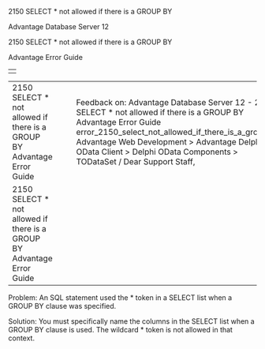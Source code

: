 2150 SELECT \* not allowed if there is a GROUP BY




Advantage Database Server 12  

2150 SELECT \* not allowed if there is a GROUP BY

Advantage Error Guide

|  |
| --- |
|  |

|  |  |  |  |  |
| --- | --- | --- | --- | --- |
| 2150 SELECT \* not allowed if there is a GROUP BY  Advantage Error Guide |  |  | Feedback on: Advantage Database Server 12 - 2150 SELECT \* not allowed if there is a GROUP BY Advantage Error Guide error\_2150\_select\_not\_allowed\_if\_there\_is\_a\_group\_by Advantage Web Development > Advantage Delphi OData Client > Delphi OData Components > TODataSet / Dear Support Staff, |  |
| 2150 SELECT \* not allowed if there is a GROUP BY  Advantage Error Guide |  |  |  |  |

Problem: An SQL statement used the \* token in a SELECT list when a GROUP BY clause was specified.

Solution: You must specifically name the columns in the SELECT list when a GROUP BY clause is used. The wildcard \* token is not allowed in that context.